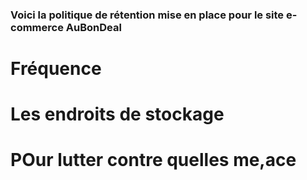### Voici la politique de rétention mise en place pour le site e-commerce AuBonDeal

# Fréquence 

# Les endroits de stockage 

# POur lutter contre quelles me,ace